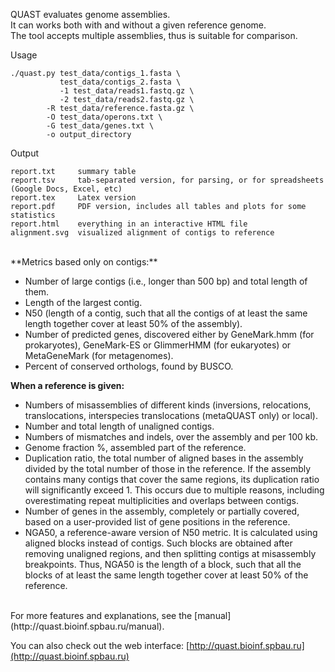 QUAST evaluates genome assemblies.  
It can works both with and without a given reference genome.  
The tool accepts multiple assemblies, thus is suitable for comparison.

Usage

    ./quast.py test_data/contigs_1.fasta \
               test_data/contigs_2.fasta \
               -1 test_data/reads1.fastq.gz \
               -2 test_data/reads2.fastq.gz \
            -R test_data/reference.fasta.gz \
            -O test_data/operons.txt \
            -G test_data/genes.txt \
            -o output_directory

Output

    report.txt     summary table
    report.tsv     tab-separated version, for parsing, or for spreadsheets (Google Docs, Excel, etc)  
    report.tex     Latex version
    report.pdf     PDF version, includes all tables and plots for some statistics
    report.html    everything in an interactive HTML file
    alignment.svg  visualized alignment of contigs to reference


<br>
**Metrics based only on contigs:**  

* Number of large contigs (i.e., longer than 500 bp) and total length of them.  
* Length of the largest contig.  
* N50 (length of a contig, such that all the contigs of at least the same length together cover at least 50% of the assembly).  
* Number of predicted genes, discovered either by GeneMark.hmm (for prokaryotes), GeneMark-ES or GlimmerHMM (for eukaryotes) or MetaGeneMark (for metagenomes).
* Percent of conserved orthologs, found by BUSCO.

**When a reference is given:**  

* Numbers of misassemblies of different kinds (inversions, relocations, translocations, interspecies translocations (metaQUAST only) or local).
* Number and total length of unaligned contigs.  
* Numbers of mismatches and indels, over the assembly and per 100 kb.  
* Genome fraction %, assembled part of the reference.  
* Duplication ratio, the total number of aligned bases in the assembly divided by the total number of those in the reference. If the assembly contains many contigs that cover the same regions, its duplication ratio will significantly exceed 1. This occurs due to multiple reasons, including overestimating repeat multiplicities and overlaps between contigs.  
* Number of genes in the assembly, completely or partially covered, based on a user-provided list of gene positions in the reference.  
* NGA50, a reference-aware version of N50 metric. It is calculated using aligned blocks instead of contigs. Such blocks are obtained after removing unaligned regions, and then splitting contigs at misassembly breakpoints. Thus, NGA50 is the length of a block, such that all the blocks of at least the same length together cover at least 50% of the reference.  

<br>
For more features and explanations, see the [manual](http://quast.bioinf.spbau.ru/manual).

You can also check out the web interface: [http://quast.bioinf.spbau.ru](http://quast.bioinf.spbau.ru)
